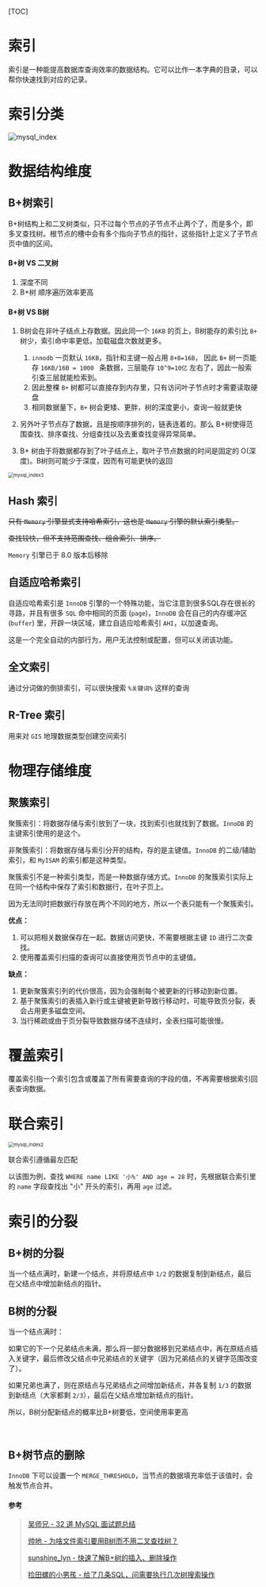 [TOC]



# 索引

索引是一种能提高数据库查询效率的数据结构。它可以比作一本字典的目录，可以帮你快速找到对应的记录。





# 索引分类

![mysql_index](assets/mysql_index.png)





# 数据结构维度



## B+树索引

B+树结构上和二叉树类似，只不过每个节点的子节点不止两个了，而是多个，即多叉查找树。根节点的槽中会有多个指向子节点的指针，这些指针上定义了子节点页中值的区间。



#### B+树 VS 二叉树

1. 深度不同
2. B+树 顺序遍历效率更高



#### B+树 VS B树

1. B树会在非叶子结点上存数据。因此同一个 `16KB` 的页上，B树能存的索引比 `B+` 树少，索引命中率更低，加载磁盘次数就更多。
   1. `innodb` 一页默认 `16KB`，指针和主键一般占用 `8+8=16B`， 因此 `B+` 树一页能存 `16KB/16B = 1000 ` 条数据，三层能存 `10^9=10亿` 左右了，因此一般索引查三层就能检索到。 
   1. 因此整棵 `B+` 树都可以直接存到内存里，只有访问叶子节点时才需要读取硬盘
   1. 相同数据量下，`B+` 树会更矮、更胖，树的深度更小，查询一般就更快
   
2. 另外叶子节点存了数据，且是按顺序排列的，链表连着的。那么 B+树使得范围查找、排序查找、分组查找以及去重查找变得异常简单。
3. B+ 树由于将数据都存到了叶子结点上，取叶子节点数据的时间是固定的 O(深度)。B树则可能少于深度，因而有可能更快的返回



<img src="assets/mysql_index3.png" alt="mysql_index3" style="zoom:67%;" />



## Hash 索引

~~只有 `Memory` 引擎显式支持哈希索引，这也是 `Memory` 引擎的默认索引类型。~~

~~查找较快，但不支持范围查找、组合索引、排序。~~

`Memory` 引擎已于 8.0 版本后移除



## 自适应哈希索引

自适应哈希索引是 `InnoDB` 引擎的一个特殊功能，当它注意到很多SQL存在很长的寻路，并且有很多 `SQL` 命中相同的页面 (`page`)，`InnoDB` 会在自己的内存缓冲区(`buffer`) 里，开辟一块区域，建立自适应哈希索引 `AHI`，以加速查询。

这是一个完全自动的内部行为，用户无法控制或配置，但可以关闭该功能。



## 全文索引

通过分词做的倒排索引，可以很快搜索 `%关键词%` 这样的查询



## R-Tree 索引
用来对 `GIS` 地理数据类型创建空间索引







# 物理存储维度



## 聚簇索引

聚簇索引：将数据存储与索引放到了一块，找到索引也就找到了数据。`InnoDB` 的主键索引使用的是这个。

非聚簇索引：将数据存储与索引分开的结构，存的是主键值。`InnoDB` 的二级/辅助索引，和 `MyISAM` 的索引都是这种类型。



聚簇索引不是一种索引类型，而是一种数据存储方式。`InnoDB` 的聚簇索引实际上在同一个结构中保存了索引和数据行，在叶子页上。

因为无法同时把数据行存放在两个不同的地方，所以一个表只能有一个聚簇索引。

**优点：**

1. 可以把相关数据保存在一起。数据访问更快，不需要根据主键 `ID` 进行二次查找。
2. 使用覆盖索引扫描的查询可以直接使用页节点中的主键值。

**缺点：**

1. 更新聚簇索引列的代价很高，因为会强制每个被更新的行移动到新位置。
2. 基于聚簇索引的表插入新行或主键被更新导致行移动时，可能导致页分裂，表会占用更多磁盘空间。
3. 当行稀疏或由于页分裂导致数据存储不连续时，全表扫描可能很慢。





# 覆盖索引

覆盖索引指一个索引包含或覆盖了所有需要查询的字段的值，不再需要根据索引回表查询数据。





# 联合索引

<img src="assets/mysql_index2.png" alt="mysql_index2" style="zoom:67%;" />

联合索引遵循最左匹配

以该图为例，查找 `WHERE name LIKE '小%' AND age = 28` 时，先根据联合索引里的 `name` 字段查找出 "小" 开头的索引，再用 `age` 过滤。









# 索引的分裂

## B+树的分裂
当一个结点满时，新建一个结点，并将原结点中 `1/2` 的数据复制到新结点，最后在父结点中增加新结点的指针。



## B树的分裂

当一个结点满时：

如果它的下一个兄弟结点未满，那么将一部分数据移到兄弟结点中，再在原结点插入关键字，最后修改父结点中兄弟结点的关键字（因为兄弟结点的关键字范围改变了）。

如果兄弟也满了，则在原结点与兄弟结点之间增加新结点，并各复制 `1/3` 的数据到新结点（大家都剩 `2/3`），最后在父结点增加新结点的指针。

所以，B树分配新结点的概率比B+树要低，空间使用率更高

 

## B+树节点的删除

`InnoDB` 下可以设置一个 `MERGE_THRESHOLD`，当节点的数据填充率低于该值时，会触发节点合并。





#### 参考

> [吴师兄 - 32 道 MySQL 面试题总结](https://www.cxyxiaowu.com/16302.html?utm_source=wechat_session&utm_medium=social&utm_oi=29059463512064)
>
> [帅地 - 为啥文件索引要用B树而不用二叉查找树？](https://mp.weixin.qq.com/s/XODnqAH2TLJ5pF2TiiTXRQ)
>
> [sunshine_lyn - 快速了解B+树的插入、删除操作](https://elainelv.blog.csdn.net/article/details/82747596)
>
> [捡田螺的小男孩 - 给了几条SQL，问需要执行几次树搜索操作](https://mp.weixin.qq.com/s/iyLb_pRj52oBwqDvfS2Hfg)

